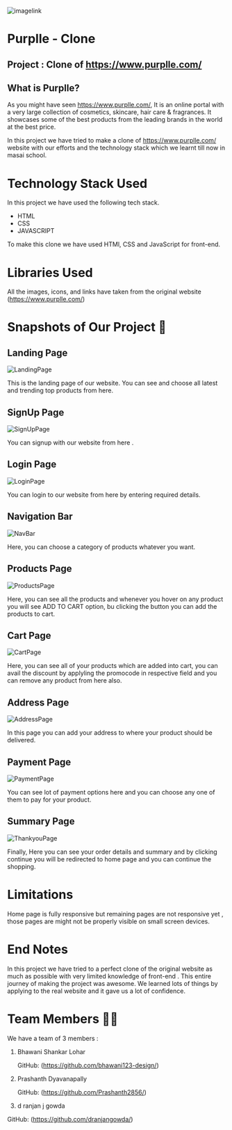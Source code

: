![imagelink](https://media4.ppl-media.com/static/purplle/img/purplle-logo-1.svg)

# Purplle - Clone

## Project : Clone of https://www.purplle.com/

## What is Purplle?

As you might have seen https://www.purplle.com/, It is an online portal with a very large collection of cosmetics, skincare, hair care & fragrances. It showcases some of the best products from the leading brands in the world at the best price.

In this project we have tried to make a clone of https://www.purplle.com/ website with our efforts and the technology stack which we learnt till now in masai school.

# Technology Stack Used

In this project we have used the following tech stack.

- HTML
- CSS
- JAVASCRIPT


To make this clone we have used HTMl, CSS and JavaScript for front-end.


# Libraries Used

All the images, icons, and links have taken from the original website (https://www.purplle.com/)

# Snapshots of Our Project 📸

## Landing Page

![LandingPage](static/images/LandingPage.png)

This is the landing page of our website. You can see and choose all latest and trending top products from here.

## SignUp Page

![SignUpPage](static/images/SignupPage.png)

You can signup with our website from here .

## Login Page

![LoginPage](static/images/LoginPage.png)

You can login to our website from here by entering required details.

## Navigation Bar

![NavBar](static/images/NavigationBar.png)

Here, you can choose a category of products whatever you want.

## Products Page

![ProductsPage](static/images/ProductPage.png)

Here, you can see all the products and whenever you hover on any product you will see ADD TO CART option, bu clicking the button you can add the products to cart.

## Cart Page

![CartPage](static/images/CartPage.png)

Here, you can see all of your products which are added into cart, you can avail the discount by applyling the promocode in respective field and you can remove any product from here also.

## Address Page

![AddressPage](static/images/AddressPage.png)

In this page you can add your address to where your product should be delivered.

## Payment Page

![PaymentPage](static/images/PaymentPage.png)

You can see lot of payment options here and you can choose any one of them to pay for your product.

## Summary Page

![ThankyouPage](static/images/SummaryPage.png)

Finally, Here you can see your order details and summary and by clicking continue you will be redirected to home page and you can continue the shopping.

# Limitations

Home page is fully responsive but remaining pages are not responsive yet , those pages are might not be properly visible on small screen devices.

# End Notes

In this project we have tried to a perfect clone of the original website as much as possible with very limited knowledge of front-end .
This entire journey of making the project was awesome. We learned lots of things by applying to the real website and it gave us a lot of confidence.

# Team Members 🤝🏻

We have a team of 3 members :

1. Bhawani Shankar Lohar

   GitHub: (https://github.com/bhawani123-design/)

2. Prashanth Dyavanapally

   GitHub: (https://github.com/Prashanth2856/)
3. d ranjan j gowda

  GitHub: (https://github.com/dranjangowda/)
